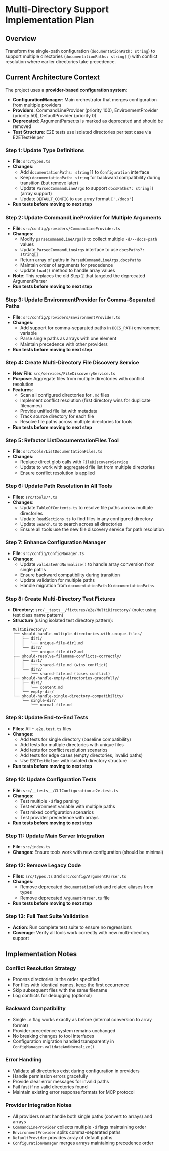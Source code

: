 # Multi-Directory Support Implementation Plan

## Overview
Transform the single-path configuration (`documentationPath: string`) to support multiple directories (`documentationPaths: string[]`) with conflict resolution where earlier directories take precedence.

## Current Architecture Context
The project uses a **provider-based configuration system**:
- **ConfigurationManager**: Main orchestrator that merges configuration from multiple providers
- **Providers**: CommandLineProvider (priority 100), EnvironmentProvider (priority 50), DefaultProvider (priority 0)
- **Deprecated**: ArgumentParser.ts is marked as deprecated and should be removed
- **Test Structure**: E2E tests use isolated directories per test case via E2ETestHelper


### Step 1: Update Type Definitions
- **File**: `src/types.ts`
- **Changes**:
  - Add `documentationPaths: string[]` to `Configuration` interface
  - Keep `documentationPath: string` for backward compatibility during transition (but remove later)
  - Update `ParsedCommandLineArgs` to support `docsPaths?: string[]` (array support)
  - Update `DEFAULT_CONFIG` to use array format `['./docs']`
- **Run tests before moving to next step**

### Step 2: Update CommandLineProvider for Multiple Arguments
- **File**: `src/config/providers/CommandLineProvider.ts`
- **Changes**:
  - Modify `parseCommandLineArgs()` to collect multiple `-d/--docs-path` values
  - Update `ParsedCommandLineArgs` interface to use `docsPaths?: string[]`
  - Return array of paths in `ParsedCommandLineArgs.docsPaths`
  - Maintain order of arguments for precedence
  - Update `load()` method to handle array values
- **Note**: This replaces the old Step 2 that targeted the deprecated ArgumentParser
- **Run tests before moving to next step**

### Step 3: Update EnvironmentProvider for Comma-Separated Paths
- **File**: `src/config/providers/EnvironmentProvider.ts`
- **Changes**:
  - Add support for comma-separated paths in `DOCS_PATH` environment variable
  - Parse single paths as arrays with one element
  - Maintain precedence with other providers
- **Run tests before moving to next step**


### Step 4: Create Multi-Directory File Discovery Service
- **New File**: `src/services/FileDiscoveryService.ts`
- **Purpose**: Aggregate files from multiple directories with conflict resolution
- **Features**:
  - Scan all configured directories for `.md` files
  - Implement conflict resolution (first directory wins for duplicate filenames)
  - Provide unified file list with metadata
  - Track source directory for each file
  - Resolve file paths across multiple directories for tools
- **Run tests before moving to next step**

### Step 5: Refactor ListDocumentationFiles Tool
- **File**: `src/tools/ListDocumentationFiles.ts`
- **Changes**:
  - Replace direct glob calls with `FileDiscoveryService`
  - Update to work with aggregated file list from multiple directories
  - Ensure conflict resolution is applied

### Step 6: Update Path Resolution in All Tools
- **Files**: `src/tools/*.ts`
- **Changes**:
  - Update `TableOfContents.ts` to resolve file paths across multiple directories
  - Update `ReadSections.ts` to find files in any configured directory
  - Update `Search.ts` to search across all directories
  - Ensure all tools use the new file discovery service for path resolution

### Step 7: Enhance Configuration Manager
- **File**: `src/config/ConfigManager.ts`
- **Changes**:
  - Update `validateAndNormalize()` to handle array conversion from single paths
  - Ensure backward compatibility during transition
  - Update validation for multiple paths
  - Handle migration from `documentationPath` to `documentationPaths`

### Step 8: Create Multi-Directory Test Fixtures
- **Directory**: `src/__tests__/fixtures/e2e/MultiDirectory/` (note: using test class name pattern)
- **Structure** (using isolated test directory pattern):
  ```
  MultiDirectory/
  ├── should-handle-multiple-directories-with-unique-files/
  │   ├── dir1/
  │   │   └── unique-file-dir1.md
  │   └── dir2/
  │       └── unique-file-dir2.md
  ├── should-resolve-filename-conflicts-correctly/
  │   ├── dir1/
  │   │   └── shared-file.md (wins conflict)
  │   └── dir2/
  │       └── shared-file.md (loses conflict)
  ├── should-handle-empty-directories-gracefully/
  │   ├── dir1/
  │   │   └── content.md
  │   └── empty-dir/
  └── should-handle-single-directory-compatibility/
      └── single-dir/
          └── normal-file.md
  ```

### Step 9: Update End-to-End Tests
- **Files**: All `*.e2e.test.ts` files
- **Changes**:
  - Add tests for single directory (baseline compatibility)
  - Add tests for multiple directories with unique files
  - Add tests for conflict resolution scenarios
  - Add tests for edge cases (empty directories, invalid paths)
  - Use `E2ETestHelper` with isolated directory structure
- **Run tests before moving to next step**

### Step 10: Update Configuration Tests
- **File**: `src/__tests__/CLIConfiguration.e2e.test.ts`
- **Changes**:
  - Test multiple `-d` flag parsing
  - Test environment variable with multiple paths
  - Test mixed configuration scenarios
  - Test provider precedence with arrays
- **Run tests before moving to next step**

### Step 11: Update Main Server Integration
- **File**: `src/index.ts`
- **Changes**: Ensure tools work with new configuration (should be minimal)

### Step 12: Remove Legacy Code
- **Files**: `src/types.ts` and `src/config/ArgumentParser.ts`
- **Changes**:
  - Remove deprecated `documentationPath` and related aliases from types
  - Remove deprecated `ArgumentParser.ts` file
- **Run tests before moving to next step**

### Step 13: Full Test Suite Validation
- **Action**: Run complete test suite to ensure no regressions
- **Coverage**: Verify all tools work correctly with new multi-directory support

## Implementation Notes

### Conflict Resolution Strategy
- Process directories in the order specified
- For files with identical names, keep the first occurrence
- Skip subsequent files with the same filename
- Log conflicts for debugging (optional)

### Backward Compatibility
- Single `-d` flag works exactly as before (internal conversion to array format)
- Provider precedence system remains unchanged
- No breaking changes to tool interfaces
- Configuration migration handled transparently in `ConfigManager.validateAndNormalize()`

### Error Handling
- Validate all directories exist during configuration in providers
- Handle permission errors gracefully
- Provide clear error messages for invalid paths
- Fail fast if no valid directories found
- Maintain existing error response formats for MCP protocol

### Provider Integration Notes
- All providers must handle both single paths (convert to arrays) and arrays
- `CommandLineProvider` collects multiple `-d` flags maintaining order
- `EnvironmentProvider` splits comma-separated paths
- `DefaultProvider` provides array of default paths
- `ConfigurationManager` merges arrays maintaining precedence order